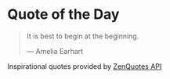 # Quote of the Day

<!-- QUOTE_START -->
> It is best to begin at the beginning.
>
> — Amelia Earhart

Inspirational quotes provided by <a href="https://zenquotes.io/" target="_blank">ZenQuotes API</a>
<!-- QUOTE_END -->
